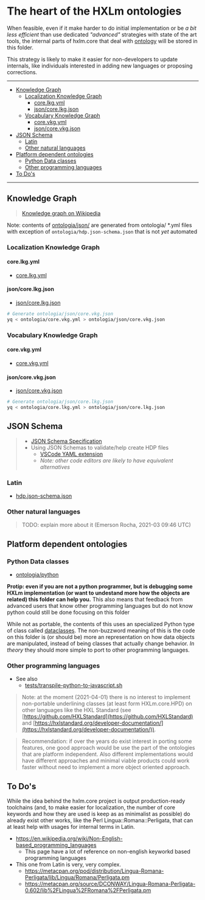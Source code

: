 # The heart of the HXLm ontologies

When feasible, even if it make harder to do initial implementation or be
_a bit less efficient_ than use dedicated _"advanced"_ strategies with
state of the art tools, the internal parts of hxlm.core that deal with
[ontology](https://en.wikipedia.org/wiki/Ontology_(information_science)) will
be stored in this folder.

This strategy is likely to make it easier for non-developers to update
internals, like individuals interested in adding new languages or proposing
corrections.

---

<!-- TOC depthFrom:2 -->

- [Knowledge Graph](#knowledge-graph)
    - [Localization Knowledge Graph](#localization-knowledge-graph)
        - [core.lkg.yml](#corelkgyml)
        - [json/core.lkg.json](#jsoncorelkgjson)
    - [Vocabulary Knowledge Graph](#vocabulary-knowledge-graph)
        - [core.vkg.yml](#corevkgyml)
        - [json/core.vkg.json](#jsoncorevkgjson)
- [JSON Schema](#json-schema)
    - [Latin](#latin)
    - [Other natural languages](#other-natural-languages)
- [Platform dependent ontologies](#platform-dependent-ontologies)
    - [Python Data classes](#python-data-classes)
    - [Other programming languages](#other-programming-languages)
- [To Do's](#to-dos)

<!-- /TOC -->

---

## Knowledge Graph

> [Knowledge graph on Wikipedia](https://en.wikipedia.org/wiki/Knowledge_graph)

Note: contents of [ontologia/json/](ontologia/json/) are generated
from ontologia/ *.yml files with exception of
`ontologia/hdp.json-schema.json` that is not _yet_ automated

### Localization Knowledge Graph

#### core.lkg.yml
- [core.lkg.yml](core.lkg.yml)

#### json/core.lkg.json
- [json/core.lkg.json](json/core.lkg.json)

```bash
# Generate ontologia/json/core.vkg.json
yq < ontologia/core.vkg.yml > ontologia/json/core.vkg.json
```

### Vocabulary Knowledge Graph
#### core.vkg.yml
- [core.vkg.yml](core.vkg.yml)

#### json/core.vkg.json

- [json/core.vkg.json](json/core.vkg.json)

```bash
# Generate ontologia/json/core.lkg.json
yq < ontologia/core.lkg.yml > ontologia/json/core.lkg.json
```

## JSON Schema

> - [JSON Schema Specification](https://json-schema.org/specification.html)
> - Using JSON Schemas to validate/help create HDP files
>    - [VSCode YAML extension](https://github.com/redhat-developer/vscode-yaml)
>    - _Note: other code editors are likely to have equivalent alternatives_


### Latin

- [hdp.json-schema.json](hdp.json-schema.json)

### Other natural languages

> TODO: explain more about it  (Emerson Rocha, 2021-03 09:46 UTC)

## Platform dependent ontologies

### Python Data classes

- [ontologia/python](python)

**Protip: even if you are not a python programmer, but is debugging some HXLm
implementation (or want to undestand more how the objects are related) this
folder can help you.** This also means that feedback from advanced users that
know other programming languages but do not know python could still be done
focusing on this folder

While not as portable, the contents of this uses an specialized Python type of
class called [dataclasses](https://docs.python.org/3/library/dataclasses.html).
The non-buzzword meaning of this is the code on this folder is (or should be)
more an representation on how data objects are manipulated, instead of being
classes that actually change behavior. _In theory_ they should more simple
to port to other programming languages.

### Other programming languages

- See also
  - [tests/transpile-python-to-javascript.sh](tests/transpile-python-to-javascript.sh)

> Note: at the moment (2021-04-01) there is no interest to implement
  non-portable underlining classes (at least form HXLm.core.HPD) on other
  languages like the HXL Standard (see
  [https://github.com/HXLStandard](https://github.com/HXLStandard) and
  [https://hxlstandard.org/developer-documentation/](https://hxlstandard.org/developer-documentation/)).

> Recommendation: if over the years do exist interest in porting some features,
  one good approach would be use the part of the ontologies that are platform
  independent. Also different implementations would have different approaches
  and minimal viable products could work faster without need to implement a
  more object oriented approach.

## To Do's

While the idea behind the hxlm.core project is output production-ready
toolchains (and, to make easier for localization, the number of core keywords
and how they are used is keep as as minimalist as possible) do already exist
other works, like the Perl Lingua::Romana::Perligata, that can at least help
with usages for internal terms in Latin.

- https://en.wikipedia.org/wiki/Non-English-based_programming_languages
  - This page have a lot of reference on non-english keyworkd based
    programming languages
- This one from Latin is very, very complex.
  - https://metacpan.org/pod/distribution/Lingua-Romana-Perligata/lib/Lingua/Romana/Perligata.pm
  - https://metacpan.org/source/DCONWAY/Lingua-Romana-Perligata-0.602/lib%2FLingua%2FRomana%2FPerligata.pm
